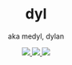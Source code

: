 <h1 align="center"> dyl </h1>
<p align="center"> aka medyl, dylan </p>

<div align="center">
  <a href="https://dyl.blue"> <img src="https://img.shields.io/badge/Website-dyl.blue-blueviolet?style=flat-square" /> </a>
  <a href="https://discordapp.com/users/252093179011006464"> <img src="https://img.shields.io/badge/Discord-@medyl-969eff?style=flat-square" </a>
  <a href="mailto:dyl@dyl.blue"> <img src="https://img.shields.io/badge/-Email-4285F4?style=flat-square&logo=gmail&logoColor=white"> </a>
</div>
